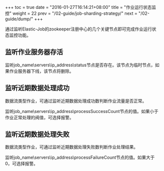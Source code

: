 +++
toc = true
date = "2016-01-27T16:14:21+08:00"
title = "作业运行状态监控"
weight = 22
prev = "/02-guide/job-sharding-strategy/"
next = "/02-guide/dump/"
+++

通过监听Elastic-Job的zookeeper注册中心的几个关键节点即可完成作业运行状态监控功能。

## 监听作业服务器存活

监听job_name\servers\ip_address\status节点是否存在。该节点为临时节点，如果作业服务器下线，该节点将删除。

## 监听近期数据处理成功

数据流类型作业，可通过监听近期数据处理成功数判断作业流量是否正常。

监听job_name\servers\ip_address\processSuccessCount节点的值。如果小于作业正常处理的阀值，可选择报警。

## 监听近期数据处理失败

数据流类型作业，可通过监听近期数据处理失败数判断作业处理结果。

监听job_name\servers\ip_address\processFailureCount节点的值。如果大于0，可选择报警。